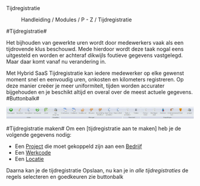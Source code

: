 <properties>
	<page>
		<title>Tijdregistratie</title>
		<description>Tijdregistratie</description>
	</page>
	<menu>
		<position>Handleiding / Modules / P - Z / Tijdregistratie</position>
		<title>Introductie</title>
	</menu>
</properties>

#Tijdregistratie#

Het bijhouden van gewerkte uren wordt door medewerkers vaak als een tijdrovende klus beschouwd. Mede hierdoor wordt deze taak nogal eens uitgesteld en worden er achteraf dikwijls foutieve gegevens vastgelegd. Maar daar komt vanaf nu verandering in.

Met Hybrid SaaS Tijdregistratie kan iedere medewerker op elke gewenst moment snel en eenvoudig uren, onkosten en kilometers registreren. Op deze manier creëer je meer uniformiteit, tijden worden accurater bijgehouden en je beschikt altijd en overal over de meest actuele gegevens.
#Buttonbalk#

![](images/tijdregistratie-buttonbalk.JPG)

#Tijdregistratie maken#
Om een [tijdregistratie aan te maken] heb je de volgende gegevens nodig:

- Een [Project](http://hybridsaas.support/pages/handleiding/modules/P-Z/projecten/een-project-aanmaken) die moet gekoppeld zijn aan een [Bedrijf](http://hybridsaas.support/pages/handleiding/modules/P-Z/relatiebeheer/een-nieuwe-relatie-aanmaken)
- Een [Werkcode](http://hybridsaas.support/pages/handleiding/modules/A-E/boekhouding/grootboekrekeningen-aanmaken)
- Een [Locatie](http://hybridsaas.support/pages/handleiding/modules/P-Z/tijdregistratie/werklocatie)

Daarna kan je de tijdregistratie Opslaan, nu kan je in *alle tijdregistraties* de regels selecteren en goedkeuren zie buttonbalk
